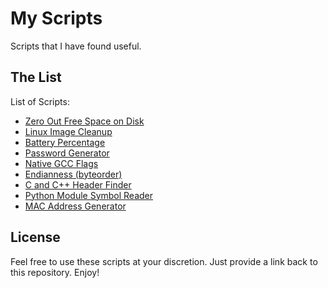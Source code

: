 My Scripts
==========
Scripts that I have found useful.


The List
--------
List of Scripts:
 * [Zero Out Free Space on Disk](https://github.com/bezeredi/scripts/blob/master/zero-disk.sh)
 * [Linux Image Cleanup](https://github.com/bezeredi/scripts/blob/master/image-cleanup.sh)
 * [Battery Percentage](https://github.com/bezeredi/scripts/blob/master/battery.sh)
 * [Password Generator](https://github.com/bezeredi/scripts/blob/master/genpw.sh)
 * [Native GCC Flags](https://github.com/bezeredi/scripts/blob/master/gcc-flags.sh)
 * [Endianness (byteorder)](https://github.com/bezeredi/scripts/blob/master/endianness.py)
 * [C and C++ Header Finder](https://github.com/bezeredi/scripts/blob/master/find-headers.sh)
 * [Python Module Symbol Reader](https://github.com/bezeredi/scripts/blob/master/pymod-symbols.py)
 * [MAC Address Generator](https://github.com/bezeredi/scripts/blob/master/genmac.sh)

License
-------
Feel free to use these scripts at your discretion. Just provide a link back to
this repository. Enjoy!

